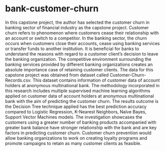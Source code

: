 # bank-customer-churn

In this capstone project, the author has selected the customer churn in banking sector of financial industry as the capstone project. Customer churn refers to phenomenon where customers cease their relationship with an account or switch to a competitor. In the banking sector, the churn occurs when customers close their accounts, cease using banking services or transfer funds to another institution. It is beneficial for banks to understand the reasons with regard to a customer client’s decision to leave the banking organization. The competitive environment surrounding the banking services provided by different banking organizations creates an absolute importance case of retaining customer clients.
The data for this capstone project was obtained from dataset called Customer-Churn-Records.csv. This dataset contains information of customer data of account holders at anonymous multinational bank. 
The methodology incorporated in this research includes multiple supervised machine learning algorithms applied on customer data of account holders at anonymous multinational bank with the aim of predicting the customer churn. 
The results outcome is the Decision Tree technique applied has the best prediction accuracy compared to Logistic Regression, K-Nearest Neighbors, Naïve Bayes, Support Vector Machines models. 
The investigation showcases the customers using a greater number of banking products accompanied with greater bank balance have stronger relationship with the bank and are key factors in predicting customer churn. 
Customer churn prevention would allow banking organizations to work on creating loyalty programs and promote campaigns to retain as many customer clients as feasible.  
